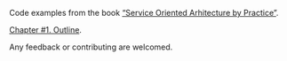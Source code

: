 Code examples from the book [“Service Oriented Arhitecture by Practice”](http://ukrmap.su/en-ruby).

[Chapter #1. Outline](http://ukrmap.su/en-ruby/chapter01-outline.html).

Any feedback or contributing are welcomed.
